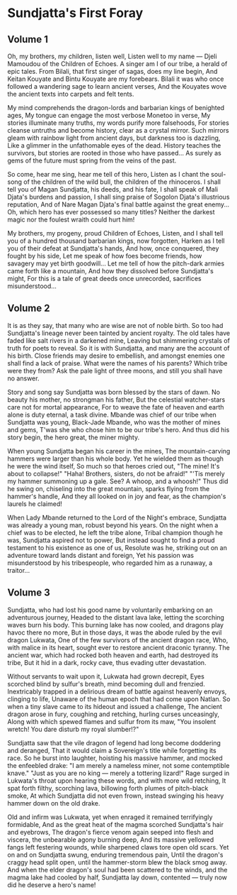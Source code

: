 # Sundjatta's First Foray

## Volume 1

Oh, my brothers, my children, listen well, Listen well to my name — Djeli
Mamoudou of the Children of Echoes. A singer am I of our tribe, a herald of epic
tales. From Bilali, that first singer of sagas, does my line begin, And Keitan
Kouyate and Bintu Kouyate are my forebears. Bilali it was who once followed a
wandering sage to learn ancient verses, And the Kouyates wove the ancient texts
into carpets and felt tents.

My mind comprehends the dragon-lords and barbarian kings of benighted ages, My
tongue can engage the most verbose Monetoo in verse, My stories illuminate many
truths, my words purify more falsehoods, For stories cleanse untruths and become
history, clear as a crystal mirror. Such mirrors gleam with rainbow light from
ancient days, but darkness too is dazzling, Like a glimmer in the unfathomable
eyes of the dead. History teaches the survivors, but stories are rooted in those
who have passed... As surely as gems of the future must spring from the veins of
the past.

So come, hear me sing, hear me tell of this hero, Listen as I chant the
soul-song of the children of the wild bull, the children of the rhinoceros. I
shall tell you of Magan Sundjatta, his deeds, and his fate, I shall speak of
Mali Djata's burdens and passion, I shall sing praise of Sogolon Djata's
illustrious reputation, And of Nare Magan Djata's final battle against the great
enemy... Oh, which hero has ever possessed so many titles? Neither the darkest
magic nor the foulest wraith could hurt him!

My brothers, my progeny, proud Children of Echoes, Listen, and I shall tell you
of a hundred thousand barbarian kings, now forgotten, Harken as I tell you of
their defeat at Sundjatta's hands, And how, once conquered, they fought by his
side, Let me speak of how foes become friends, how savagery may yet birth
goodwill... Let me tell of how the pitch-dark armies came forth like a mountain,
And how they dissolved before Sundjatta's might, For this is a tale of great
deeds once unrecorded, sacrifices misunderstood...

## Volume 2

It is as they say, that many who are wise are not of noble birth. So too had
Sundjatta's lineage never been tainted by ancient royalty. The old tales have
faded like salt rivers in a darkened mine, Leaving but shimmering crystals of
truth for poets to reveal. So it is with Sundjatta, and many are the account of
his birth. Close friends may desire to embellish, and amongst enemies one shall
find a lack of praise. What were the names of his parents? Which tribe were they
from? Ask the pale light of three moons, and still you shall have no answer.

Story and song say Sundjatta was born blessed by the stars of dawn. No beauty
his mother, no strongman his father, But the celestial watcher-stars care not
for mortal appearance, For to weave the fate of heaven and earth alone is duty
eternal, a task divine. Mbande was chief of our tribe when Sundjatta was young,
Black-Jade Mbande, who was the mother of mines and gems, T'was she who chose him
to be our tribe's hero. And thus did his story begin, the hero great, the miner
mighty.

When young Sundjatta began his career in the mines, The mountain-carving hammers
were larger than his whole body. Yet he wielded them as though he were the wind
itself, So much so that heroes cried out, "The mine! It's about to collapse!"
"Haha! Brothers, sisters, do not be afraid!" "'Tis merely my hammer summoning up
a gale. See? A whoop, and a whoosh!" Thus did he swing on, chiseling into the
great mountain, sparks flying from the hammer's handle, And they all looked on
in joy and fear, as the champion's laurels he claimed!

When Lady Mbande returned to the Lord of the Night's embrace, Sundjatta was
already a young man, robust beyond his years. On the night when a chief was to
be elected, he left the tribe alone, Tribal champion though he was, Sundjatta
aspired not to power, But instead sought to find a proud testament to his
existence as one of us, Resolute was he, striking out on an adventure toward
lands distant and foreign, Yet his passion was misunderstood by his
tribespeople, who regarded him as a runaway, a traitor...

## Volume 3

Sundjatta, who had lost his good name by voluntarily embarking on an adventurous
journey, Headed to the distant lava lake, letting the scorching waves burn his
body. This burning lake has now cooled, and dragons play havoc there no more,
But in those days, it was the abode ruled by the evil dragon Lukwata, One of the
few survivors of the ancient dragon race, Who, with malice in its heart, sought
ever to restore ancient draconic tyranny. The ancient war, which had rocked both
heaven and earth, had destroyed its tribe, But it hid in a dark, rocky cave,
thus evading utter devastation.

Without servants to wait upon it, Lukwata had grown decrepit, Eyes scorched
blind by sulfur's breath, mind becoming dull and frenzied. Inextricably trapped
in a delirious dream of battle against heavenly envoys, clinging to life,
Unaware of the human epoch that had come upon Natlan. So when a tiny slave came
to its hideout and issued a challenge, The ancient dragon arose in fury,
coughing and retching, hurling curses unceasingly, Along with which spewed
flames and sulfur from its maw, "You insolent wretch! You dare disturb my royal
slumber!?"

Sundjatta saw that the vile dragon of legend had long become doddering and
deranged, That it would claim a Sovereign's title while forgetting its race. So
he burst into laughter, hoisting his massive hammer, and mocked the enfeebled
drake: "I am merely a nameless miner, not some contemptible knave." "Just as you
are no king — merely a tottering lizard!" Rage surged in Lukwata's throat upon
hearing these words, and with more wild retching, It spat forth filthy,
scorching lava, billowing forth plumes of pitch-black smoke, At which Sundjatta
did not even frown, instead swinging his heavy hammer down on the old drake.

Old and infirm was Lukwata, yet when enraged it remained terrifyingly
formidable, And as the great heat of the magma scorched Sundjatta's hair and
eyebrows, The dragon's fierce venom again seeped into flesh and viscera, the
unbearable agony burning deep, And its massive yellowed fangs left festering
wounds, while sharpened claws tore open old scars. Yet on and on Sundjatta
swung, enduring tremendous pain, Until the dragon's craggy head split open,
until the hammer-storm blew the black smog away. And when the elder dragon's
soul had been scattered to the winds, and the magma lake had cooled by half,
Sundjatta lay down, contented — truly now did he deserve a hero's name!
